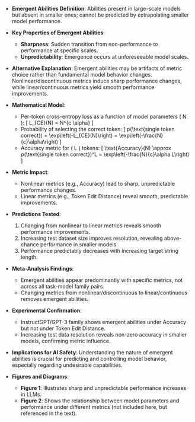 - **Emergent Abilities Definition**: Abilities present in large-scale models but absent in smaller ones; cannot be predicted by extrapolating smaller model performance.
  
- **Key Properties of Emergent Abilities**:
  - **Sharpness**: Sudden transition from non-performance to performance at specific scales.
  - **Unpredictability**: Emergence occurs at unforeseeable model scales.

- **Alternative Explanation**: Emergent abilities may be artifacts of metric choice rather than fundamental model behavior changes. Nonlinear/discontinuous metrics induce sharp performance changes, while linear/continuous metrics yield smooth performance improvements.

- **Mathematical Model**:
  - Per-token cross-entropy loss as a function of model parameters \( N \):
    \[
    L_{CE}(N) = N^{c \alpha}
    \]
  - Probability of selecting the correct token:
    \[
    p(\text{single token correct}) = \exp\left(-L_{CE}(N)\right) = \exp\left(-\frac{N}{c}\alpha\right)
    \]
  - Accuracy metric for \( L \) tokens:
    \[
    \text{Accuracy}(N) \approx p(\text{single token correct})^L = \exp\left(-\frac{N}{c}\alpha L\right)
    \]

- **Metric Impact**:
  - Nonlinear metrics (e.g., Accuracy) lead to sharp, unpredictable performance changes.
  - Linear metrics (e.g., Token Edit Distance) reveal smooth, predictable improvements.

- **Predictions Tested**:
  1. Changing from nonlinear to linear metrics reveals smooth performance improvements.
  2. Increasing test dataset size improves resolution, revealing above-chance performance in smaller models.
  3. Performance predictably decreases with increasing target string length.

- **Meta-Analysis Findings**:
  - Emergent abilities appear predominantly with specific metrics, not across all task-model family pairs.
  - Changing metrics from nonlinear/discontinuous to linear/continuous removes emergent abilities.

- **Experimental Confirmation**:
  - InstructGPT/GPT-3 family shows emergent abilities under Accuracy but not under Token Edit Distance.
  - Increasing test data resolution reveals non-zero accuracy in smaller models, confirming metric influence.

- **Implications for AI Safety**: Understanding the nature of emergent abilities is crucial for predicting and controlling model behavior, especially regarding undesirable capabilities.

- **Figures and Diagrams**:
  - **Figure 1**: Illustrates sharp and unpredictable performance increases in LLMs.
  - **Figure 2**: Shows the relationship between model parameters and performance under different metrics (not included here, but referenced in the text).